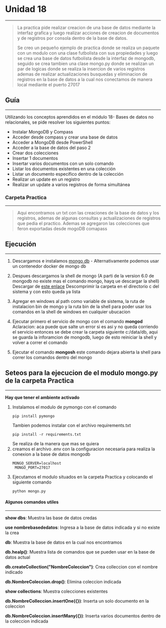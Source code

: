 # Unidad 18
----
>La practica pide realizar creacion de una base de datos mediante la interfaz grafica y luego realizar acciones de creacion de documentos y de registros por consola dentro de la base de datos.
>
>Se creo un pequeño ejemplo de practica donde se realiza un paquete con un modulo con una clase futbolista con sus propiedades y luego se crea una base de datos futbolista desde la interfaz de mongodb, seguido se crea tambien una clase mongo.py donde se realizan un par de logicas donde se realiza la insercion de varios registros ademas de realizar actualizaciones busquedas y eliminacion de registros en la base de datos a la cual nos conectamos de manera local mediante el puerto 27017

## Guía
---
Utilizando los conceptos aprendidos en el módulo 18- Bases de datos
no relacionales, se pide resolver los siguientes puntos:

* Instalar MongoDB y Compass
* Acceder desde compass y crear una base de datos
* Acceder a MongoDB desde PowerShell
* Acceder a la base de datos del paso 2
* Crear dos colecciones
* Insertar 1 documentos
* Insertar varios documentos con un solo comando
* Listar los documentos existentes en una colección
* Listar un documento específico dentro de la colección
* Realizar un update en un registro
* Realizar un update a varios registros de forma simultánea


### Carpeta Practica
----
>Aqui encontramos un txt con las creaciones de la base de datos y los registros, ademas de algunas consultas y actualizaciones de registros que pedia el practico. Ademas se agregaron las colecciones que feron exportadas desde mogoDB comapass

## Ejecución
----
1) Descargamos e instalamos [mongo db](https://www.mongodb.com/try/download/community) - Alternativamente podemos usar un contenedor docker de mongo db
2) Despues descargamos la shell de mongo (A parti de la version 6.0 de mongodb no existe mas el comando mongo, hayq ue descargar la shell)
   Descargar de [este enlace](https://www.mongodb.com/try/download/shell)
   Descomprimir la carpeta en el directorio c del sistema y con esto queda ya lista

3) Agregar en windows al path como variable de sistema, la ruta de instalacion bin de mongo y la ruta bin de la shell para poder usar los comandos en la shell de windows en cualquier ubucacion
4) Ejecutar primero el servicio de mongo con el comando **mongod**
   Aclaracion: aca puede que salte un error si es asi y no queda corriendo el servicio entonces se debe crear la carpeta siguiente c:/data/db, aqui se guarda la inforamcion de mongodb, luego de esto reiniciar la shell y volver a correr el comando
5) Ejecutar el comando **mongosh** este comando dejara abierta la shell para correr los comandos dentro del mongo

## Seteos para la ejecucion de el modulo mongo.py de la carpeta Practica
----
**Hay que tener el ambiente activado**

1) Instalamos el modulo de pymongo con el comando
   ~~~
   pip install pymongo
   ~~~
   Tambien podemos instalar con el archivo requirements.txt
   ~~~
   pip install -r requirements.txt
   ~~~
   Se realiza de la manera que mas se quiera
2) creamos el archivo .env con la configuracion necesaria para realiza la conexion a la base de datos mongodb
   ~~~
   MONGO_SERVER=localhost
    MONGO_PORT=27017
   ~~~
3) Ejecutamos el modulo situados en la carpeta Practica y colocando el siguiente comando
   ~~~
   python mongo.py
   ~~~

#### Algunos comandos utiles
---
**show dbs**: Muestra las base de datos credas

**use nombrebasededatos**: Ingresa a la base de datos indicada y si no existe la crea

**db**: Muestra la base de datos en la cual nos encontramos

**db.healp()**: Muestra lista de comandos que se pueden usar en la base de datos actual

**db.createCollection("NombreColeccion")**: Crea colleccion con el nombre indicado

**db.NombreColeccion.drop()**: Elimina coleccion indicada

**show collections**: Muestra colecciones existentes

**db.NombreColleccion.insertOne({})**: Inserta un solo documento en la coleccion

**db.NombreColeccion.insertMany({})**: Inserta varios documentos dentro de la coleccion indicada
